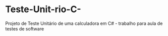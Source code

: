 # Teste-Unit-rio-C-
Projeto de Teste Unitário de uma calculadora em C# - trabalho para aula de testes de software
